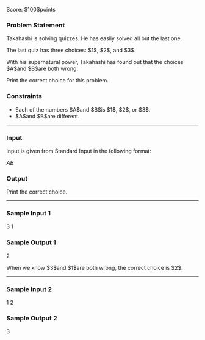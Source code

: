 
<div>

<span>

<span>

<p>
Score: $100$points
</p>

<div>

<section>

### **Problem Statement**

<p>
Takahashi is solving quizzes. He has easily solved all but the last one.
</p>

<p>
The last quiz has three choices: $1$, $2$, and $3$.
</p>

<p>
With his supernatural power, Takahashi has found out that the choices $A$and $B$are both wrong.
</p>

<p>
Print the correct choice for this problem.
</p>

</section>

</div>

<div>

<section>

### **Constraints**

<ul>

<li>
Each of the numbers $A$and $B$is $1$, $2$, or $3$.
</li>

<li>
$A$and $B$are different.
</li>

</ul>

</section>

</div>

---

<div>

<div>

<section>

### **Input**

<p>
Input is given from Standard Input in the following format:
</p>

<div>

$A$$B$
</div>

</section>

</div>

<div>

<section>

### **Output**

<p>
Print the correct choice.
</p>

</section>

</div>

</div>

---

<div>

<section>

### **Sample Input 1**

<div>

3
1

</div>

</section>

</div>

<div>

<section>

### **Sample Output 1**

<div>

2

</div>

<p>
When we know $3$and $1$are both wrong, the correct choice is $2$.
</p>

</section>

</div>

---

<div>

<section>

### **Sample Input 2**

<div>

1
2

</div>

</section>

</div>

<div>

<section>

### **Sample Output 2**

<div>

3

</div>

</section>

</div>

</span>

</span>

</div>
